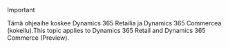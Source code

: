 > [!IMPORTANT]
> <span data-ttu-id="d97f6-101">Tämä ohjeaihe koskee Dynamics 365 Retailia ja Dynamics 365 Commercea (kokeilu).</span><span class="sxs-lookup"><span data-stu-id="d97f6-101">This topic applies to Dynamics 365 Retail and Dynamics 365 Commerce (Preview).</span></span>
